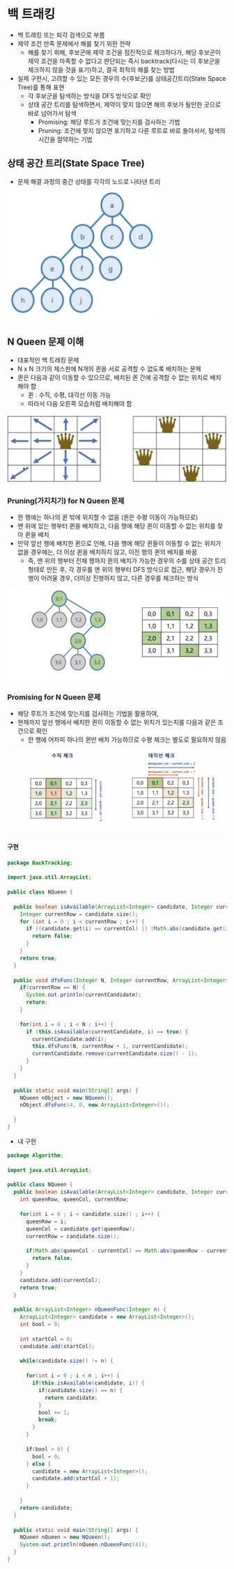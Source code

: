 # 백 트래킹 

* 백 트래킹 또는 퇴각 검색으로 부름
* 제약 조건 만족 문제에서 해를 찾기 위한 전략
  * 해를 찾기 위해, 후보군에 제약 조건을 점진적으로 체크하다가, 해당 후보군이 제약 조건을 마족할 수 없다고 판단되는 즉시 backtrack(다시는 이 후보군을 체크하지 않을 것을 표기)하고, 결국 최적의 해를 찾는 방법
* 실제 구현시, 고려할 수 있는 모든 경우의 수(후보군)를 상태공간트리(State Space Tree)를 통해 표현
  * 각 후보군을 탐색하는 방식을 DFS 방식으로 확인
  * 상태 공간 트리를 탐색하면서, 제약이 맞지 않으면 해의 후보가 될만한 곳으로 바로 넘어가서 탐색
    * Promising: 해당 루트가 조건에 맞는지를 검사하는 기법
    * Pruning: 조건에 맞지 않으면 포기하고 다른 루트로 바로 돌아서서, 탐색의 시간을 절약하는 기법



## 상태 공간 트리(State Space Tree)

* 문제 해결 과정의 중간 상태를 각각의 노드로 나타낸 트리

 ![image-20211212174120146](../../md-images/image-20211212174120146.png)



## N Queen 문제 이해

* 대표적인 백 트래킹 문제
* N x N 크기의 체스판에 N개의 퀸을 서로 공격할 수 없도록 배치하는 문제
* 퀸은 다음과 같이 이동할 수 있으므로, 배치된 퀸 간에 공격할 수 없는 위치로 배치해야 함
  * 퀸 : 수직, 수평, 대각선 이동 가능
  * 따라서 다음 오른쪽 모습처럼 배치해야 함

![image-20211212174747546](../../md-images/image-20211212174747546.png)

### Pruning(가지치기) for N Queen 문제

* 한 행에는 하나의 퀸 밖에 위치할 수 없음 (퀸은 수평 이동이 가능하므로)
* 맨 위에 있는 행부터 퀸을 배치하고, 다음 행에 해당 퀸이 이동할 수 없는 위치를 찾아 퀸을 배치
* 만약 앞선 행에 배치한 퀸으로 인해, 다음 행에 해당 퀸들이 이동할 수 없는 위치가 없을 경우에는, 더 이상 퀸을 배치하지 않고, 이전 행의 퀸의 배치를 바꿈
  * 즉, 맨 위의 행부터 전체 행까지 퀸의 배치가 가능한 경우의 수를 상태 공간 트리 형태로 만든 후, 각 경우를 맨 위의 행부터 DFS 방식으로 접근, 해당 경우가 진행이 어려울 경우, 더이상 진행하지 않고, 다른 경우를 체크하는 방식

![image-20211212175838181](../../md-images/image-20211212175838181.png)

### Promising for N Queen 문제

* 해당 루트가 조건에 맞는지를 검사하는 기법을 활용하여,
* 현재까지 앞선 행에서 배치한 퀸이 이동할 수 없는 위치가 있는지를 다음과 같은 조건으로 확인
  * 한 행에 어차피 하나의 퀸만 배치 가능하므로 수평 체크는 별도로 필요하지 않음

![image-20211212175848515](../../md-images/image-20211212175848515.png)



#### 구현

~~~java
package BackTracking;

import java.util.ArrayList;

public class NQueen {

  public boolean isAvailable(ArrayList<Integer> candidate, Integer currentCol) {
    Integer currentRow = candidate.size();
    for (int i = 0 ; i < currentRow ; i++) {
      if ((candidate.get(i) == currentCol) || (Math.abs(candidate.get(i) - currentCol) == currentRow - i)) {
        return false;
      }
    }
    return true;
  }

  public void dfsFunc(Integer N, Integer currentRow, ArrayList<Integer> currentCandidate) {
    if(currentRow == N) {
      System.out.println(currentCandidate);
      return;
    }

    for(int i = 0 ; i < N ; i++) {
      if (this.isAvailable(currentCandidate, i) == true) {
        currentCandidate.add(i);
        this.dfsFunc(N, currentRow + 1, currentCandidate);
        currentCandidate.remove(currentCandidate.size() - 1);
      }
    }
  }  

  public static void main(String[] args) {
    NQueen nObject = new NQueen();
    nObject.dfsFunc(4, 0, new ArrayList<Integer>());
    
  }
}

~~~



* 내 구현

~~~java
package Algorithm;

import java.util.ArrayList;

public class NQueen {
  public boolean isAvailable(ArrayList<Integer> candidate, Integer currentCol) {
    int queenRow, queenCol, currentRow;

    for(int i = 0 ; i < candidate.size() ; i++) {
      queenRow = i;
      queenCol = candidate.get(queenRow);
      currentRow = candidate.size();

      if(Math.abs(queenCol - currentCol) == Math.abs(queenRow - currentRow) || queenCol == currentCol) {
        return false;
      }
    }
    candidate.add(currentCol);
    return true;
  }

  public ArrayList<Integer> nQueenFunc(Integer n) {
    ArrayList<Integer> candidate = new ArrayList<Integer>();
    int bool = 0;

    int startCol = 0;
    candidate.add(startCol);

    while(candidate.size() != n) {

      for(int i = 0 ; i < n ; i++) {
        if(this.isAvailable(candidate, i)) {
          if(candidate.size() == n) {
            return candidate;
          }
          bool += 1;
          break;
        }
      }

      if(bool > 0) {
        bool = 0;
      } else {
        candidate = new ArrayList<Integer>();
        candidate.add(startCol + 1);
      }

    }
    return candidate;
  }

  public static void main(String[] args) {
    NQueen nQueen = new NQueen();
    System.out.println(nQueen.nQueenFunc(4));
  }
}

~~~

